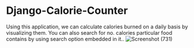 # Django-Calorie-Counter
Using this application, we can calculate calories burned on a daily basis by  visualizing them. You can also search for no. calories particular food contains by using search option embedded in it..
![Screenshot (731)](https://user-images.githubusercontent.com/105696330/232617655-8438d81e-7b40-4492-95fd-11fdbe26d720.png)
